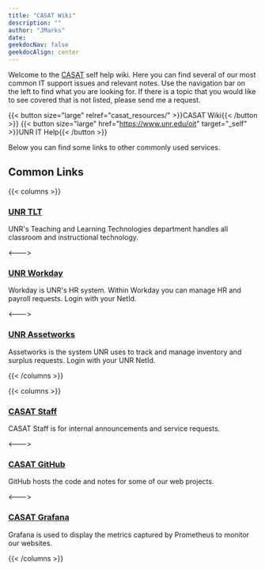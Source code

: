 ```yaml
---
title: "CASAT Wiki"
description: ""
author: "JMarks"
date:
geekdocNav: false
geekdocAlign: center
---
```


Welcome to the [CASAT](https://casat.org) self help wiki. Here you can find several of our most common IT support issues and relevant notes. Use the navigation bar on the left to find what you are looking for. If there is a topic that you would like to see covered that is not listed, please send me a request.

{{< button size="large" relref="casat_resources/" >}}CASAT Wiki{{< /button >}}
{{< button size="large" href="https://www.unr.edu/oit" target="_self" >}}UNR IT Help{{< /button >}}

Below you can find some links to other commonly used services.
## Common Links

{{< columns >}}

### [UNR TLT](https://www.unr.edu/digital-learning)

UNR's Teaching and Learning Technologies department handles all classroom and instructional technology.

<--->

### [UNR Workday](https://www.myworkday.com/wday/authgwy/nshe/login.htmld)

Workday is UNR's HR system. Within Workday you can manage HR and payroll requests. Login with your NetId.

<--->

### [UNR Assetworks](https://www.bcnpurchasing.nevada.edu/asset-management/assetworks/)

Assetworks is the system UNR uses to track and manage inventory and surplus requests. Login with your UNR NetId.

{{< /columns >}}

{{< columns >}}

### [CASAT Staff](https://staff.casat.org)

CASAT Staff is for internal announcements and service requests.

<--->

### [CASAT GitHub](https://github.com/casat)

GitHub hosts the code and notes for some of our web projects.

<--->

### [CASAT Grafana](https://panopticon.casat.org)

Grafana is used to display the metrics captured by Prometheus to monitor our websites.

{{< /columns >}}
